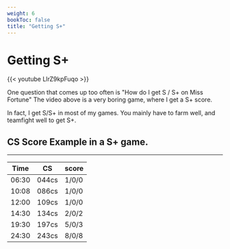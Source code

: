 ```yaml
---
weight: 6
bookToc: false
title: "Getting S+"
---
```


# Getting S+

{{< youtube LlrZ9kpFuqo >}}

One question that comes up too often is "How do I get S / S+ on Miss Fortune"
The video above is a very boring game, where I get a S+ score.

In fact, I get S/S+ in most of my games. You mainly have to farm well, and teamfight well to get S+.


## CS Score Example in a S+ game.

-----------------
Time | CS | score
-----|----|------
06:30|044cs|1/0/0
10:08|086cs|1/0/0
12:00|109cs|1/0/0
14:30|134cs|2/0/2
19:30|197cs|5/0/3
24:30|243cs|8/0/8